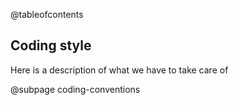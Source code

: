 @tableofcontents


## Coding style

Here is a description of what we have to take care of


@subpage coding-conventions
